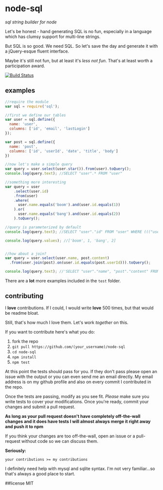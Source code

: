 # node-sql
_sql string builder for node_

Let's be honest - hand generating SQL is no fun, especially in a language which has clumsy support for multi-line strings.

But SQL is so good.  We need SQL.  So let's save the day and generate it with a jQuery-esque fluent interface.

Maybe it's still not fun, but at least it's _less not fun_.  That's at least worth a participation award.

[![Build Status](https://secure.travis-ci.org/brianc/node-sql.png)](http://travis-ci.org/brianc/node-sql)

## examples

```js
//require the module
var sql = require('sql');

//first we define our tables
var user = sql.define({
  name: 'user',
  columns: ['id', 'email', 'lastLogin']
});

var post = sql.define({
  name: 'post',
  columns: ['id', 'userId', 'date', 'title', 'body']
})

//now let's make a simple query
var query = user.select(user.star()).from(user).toQuery();
console.log(query.text); //SELECT "user".* FROM "user"

//something more interesting
var query = user
    .select(user.id)
    .from(user)
    .where(
      user.name.equals('boom').and(user.id.equals(1))
    ).or(
      user.name.equals('bang').and(user.id.equals(2))
    ).toQuery();

//query is parameterized by default
console.log(query.text); //SELECT "user"."id" FROM "user" WHERE ((("user"."name" = $1) AND ("user"."id" = $2)) OR (("user"."name" = $3) AND ("user"."id" = $4)))

console.log(query.values); //['boom', 1, 'bang', 2]


//how about a join?
var query = user.select(user.name, post.content)
  .from(user.join(post).on(user.id.equals(post.userId))).toQuery();

console.log(query.text); //'SELECT "user"."name", "post"."content" FROM "user" INNER JOIN "post" ON ("user"."id" = "post"."userId")'
```

There are a __lot__ more examples included in the `test` folder.

## contributing

I __love__ contributions.  If I could, I would write __love__ 500 times, but that would be readme bloat.

Still, that's how much I love them.  Let's work _together_ on this.

If you want to contribute here's what you do:

1. fork the repo
2. `git pull https://github.com/(your_username)/node-sql`
3. `cd node-sql`
4. `npm install`
5. `npm test`

At this point the tests should pass for you.  If they don't pass please open an issue with the output or you can even send me an email directly.  My email address is on my github profile and also on every commit I contributed in the repo.

Once the tests are passing, modify as you see fit.  _Please_ make sure you write tests to cover your modifications.  Once you're ready, commit your changes and submit a pull request.

__As long as your pull request doesn't have completely off-the-wall changes and it does have tests I will almost always merge it right away and push it to npm__

If you think your changes are too off-the-wall, open an issue or a pull-request without code so we can discuss them.

__Seriously:__

    your contributions >= my contributions

I definitely need help with mysql and sqlite syntax.  I'm not very familiar...so that's always a good place to start.

##license
MIT

